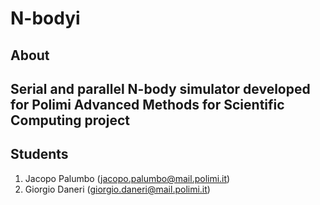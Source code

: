 # N-bodyi

## About
Serial and parallel N-body simulator developed for Polimi Advanced Methods for Scientific Computing project
---

## Students
1. Jacopo Palumbo (jacopo.palumbo@mail.polimi.it)
2. Giorgio Daneri (giorgio.daneri@mail.polimi.it)
